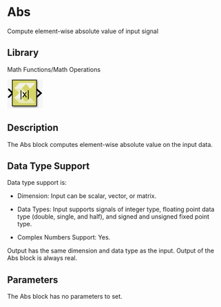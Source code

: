 # Abs

Compute element-wise absolute value of input signal

## Library

Math Functions/Math Operations

![](./Images/ixu1532103642760.png)

## Description

The Abs block computes element-wise absolute value on the input data.

## Data Type Support

Data type support is:

- Dimension: Input can be scalar, vector, or matrix.

- Data Types: Input supports signals of integer type, floating point
  data type (double, single, and half), and signed and unsigned fixed
  point type.

- Complex Numbers Support: Yes.

Output has the same dimension and data type as the input. Output of the
Abs block is always real.

## Parameters

The Abs block has no parameters to set.
